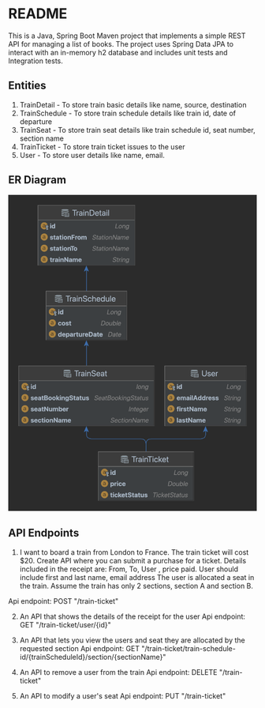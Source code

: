 # README
This is a Java, Spring Boot Maven project that implements a simple REST API for managing a list of books. The project uses Spring Data JPA to interact with an in-memory h2 database and includes unit tests and Integration tests.

## Entities
1. TrainDetail - To store train basic details like name, source, destination
2. TrainSchedule - To store train schedule details like train id, date of departure
3. TrainSeat - To store train seat details like train schedule id, seat number, section name
4. TrainTicket - To store train ticket issues to the user
5. User - To store user details like name, email.

## ER Diagram
![TicketBookingApp ER diagram](ticketbook-erd.png)

## API Endpoints
1. I want to board a train from London to France. The train ticket will cost $20.
Create API where you can submit a purchase for a ticket. Details included in the receipt are:
From, To, User , price paid.
User should include first and last name, email address
The user is allocated a seat in the train. Assume the train has only 2 sections, section A and section B.

Api endpoint: POST "/train-ticket"


2. An API that shows the details of the receipt for the user
Api endpoint: GET "/train-ticket/user/{id}"

3. An API that lets you view the users and seat they are allocated by the requested section
Api endpoint: GET "/train-ticket/train-schedule-id/{trainScheduleId}/section/{sectionName}"

4. An API to remove a user from the train
Api endpoint: DELETE "/train-ticket"

5. An API to modify a user's seat
Api endpoint: PUT "/train-ticket"